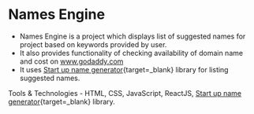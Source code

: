 # Names Engine
* Names Engine is a project which displays list of suggested names for project based on keywords provided by user.
* It also provides functionality of checking availability of domain name and cost on www.godaddy.com
* It uses [Start up name generator](https://github.com/rstacruz/startup-name-generator){target=_blank} library for listing suggested names.

Tools & Technologies - HTML, CSS, JavaScript, ReactJS, [Start up name generator](https://github.com/rstacruz/startup-name-generator){target=_blank} library.